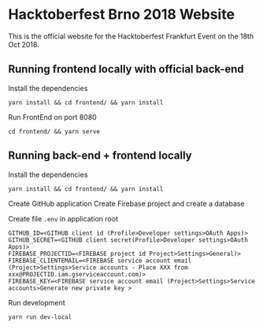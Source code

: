 # Hacktoberfest Brno 2018 Website

This is the official website for the Hacktoberfest Frankfurt Event on the 18th Oct 2018.


## Running frontend locally with official back-end

Install the dependencies
```
yarn install && cd frontend/ && yarn install
```

Run FrontEnd on port 8080
```
cd frontend/ && yarn serve
```

## Running back-end + frontend locally

Install the dependencies
```
yarn install && cd frontend/ && yarn install
```

Create GitHub application
Create Firebase project and create a database

Create file `.env` in application root
```
GITHUB_ID=<GITHUB client id (Profile>Developer settings>OAuth Apps)>
GITHUB_SECRET=<GITHUB client secret(Profile>Developer settings>OAuth Apps)>
FIREBASE_PROJECTID=<FIREBASE project id Project>Settings>General)>
FIREBASE_CLIENTEMAIL=<FIREBASE service account email (Project>Settings>Service accounts - Place XXX from xxx@PROJECTID.iam.gserviceaccount.com)>
FIREBASE_KEY=<FIREBASE service account email (Project>Settings>Service accounts>Generate new private key >
```

Run development
```
yarn run dev-local
```
